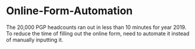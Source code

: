 # Online-Form-Automation
The 20,000 PGP headcounts ran out in less than 10 minutes for year 2019. To reduce the time of filling out the online form, need to automate it instead of manually inputting it.
